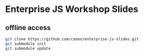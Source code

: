 # Enterprise JS Workshop Slides

## offline access

```bash
git clone https://github.com/canoo/enterprise-js-slides.git
git submodule init
git submodule update
```
